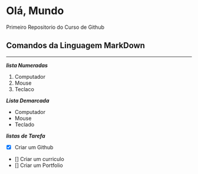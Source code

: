 # Olá, Mundo
 Primeiro Repositorio do Curso de Github
 
## Comandos da Linguagem MarkDown
---

 __*lista Numeradas*__

 1. Computador
 2. Mouse
 3. Teclaco

__*Lista Demarcada*__

* Computador
* Mouse
* Teclado

__*listas de Tarefa*__
- [x] Criar um Github
- [] Criar um curriculo
- [] Criar um Portfolio
